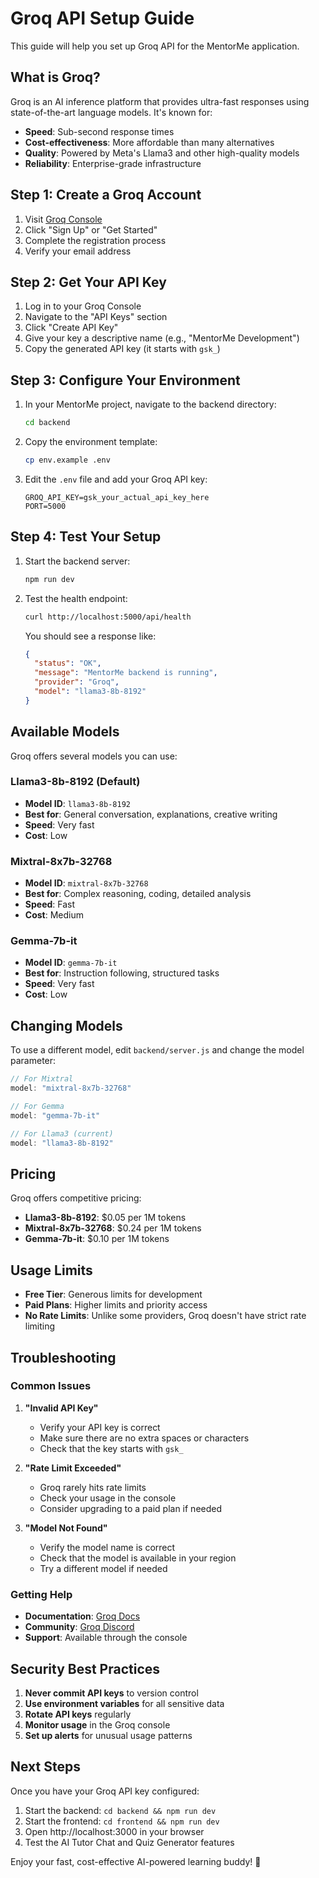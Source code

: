 # Groq API Setup Guide

This guide will help you set up Groq API for the MentorMe application.

## What is Groq?

Groq is an AI inference platform that provides ultra-fast responses using state-of-the-art language models. It's known for:
- **Speed**: Sub-second response times
- **Cost-effectiveness**: More affordable than many alternatives
- **Quality**: Powered by Meta's Llama3 and other high-quality models
- **Reliability**: Enterprise-grade infrastructure

## Step 1: Create a Groq Account

1. Visit [Groq Console](https://console.groq.com/)
2. Click "Sign Up" or "Get Started"
3. Complete the registration process
4. Verify your email address

## Step 2: Get Your API Key

1. Log in to your Groq Console
2. Navigate to the "API Keys" section
3. Click "Create API Key"
4. Give your key a descriptive name (e.g., "MentorMe Development")
5. Copy the generated API key (it starts with `gsk_`)

## Step 3: Configure Your Environment

1. In your MentorMe project, navigate to the backend directory:
   ```bash
   cd backend
   ```

2. Copy the environment template:
   ```bash
   cp env.example .env
   ```

3. Edit the `.env` file and add your Groq API key:
   ```
   GROQ_API_KEY=gsk_your_actual_api_key_here
   PORT=5000
   ```

## Step 4: Test Your Setup

1. Start the backend server:
   ```bash
   npm run dev
   ```

2. Test the health endpoint:
   ```bash
   curl http://localhost:5000/api/health
   ```

   You should see a response like:
   ```json
   {
     "status": "OK",
     "message": "MentorMe backend is running",
     "provider": "Groq",
     "model": "llama3-8b-8192"
   }
   ```

## Available Models

Groq offers several models you can use:

### Llama3-8b-8192 (Default)
- **Model ID**: `llama3-8b-8192`
- **Best for**: General conversation, explanations, creative writing
- **Speed**: Very fast
- **Cost**: Low

### Mixtral-8x7b-32768
- **Model ID**: `mixtral-8x7b-32768`
- **Best for**: Complex reasoning, coding, detailed analysis
- **Speed**: Fast
- **Cost**: Medium

### Gemma-7b-it
- **Model ID**: `gemma-7b-it`
- **Best for**: Instruction following, structured tasks
- **Speed**: Very fast
- **Cost**: Low

## Changing Models

To use a different model, edit `backend/server.js` and change the model parameter:

```javascript
// For Mixtral
model: "mixtral-8x7b-32768"

// For Gemma
model: "gemma-7b-it"

// For Llama3 (current)
model: "llama3-8b-8192"
```

## Pricing

Groq offers competitive pricing:
- **Llama3-8b-8192**: $0.05 per 1M tokens
- **Mixtral-8x7b-32768**: $0.24 per 1M tokens
- **Gemma-7b-it**: $0.10 per 1M tokens

## Usage Limits

- **Free Tier**: Generous limits for development
- **Paid Plans**: Higher limits and priority access
- **No Rate Limits**: Unlike some providers, Groq doesn't have strict rate limiting

## Troubleshooting

### Common Issues

1. **"Invalid API Key"**
   - Verify your API key is correct
   - Make sure there are no extra spaces or characters
   - Check that the key starts with `gsk_`

2. **"Rate Limit Exceeded"**
   - Groq rarely hits rate limits
   - Check your usage in the console
   - Consider upgrading to a paid plan if needed

3. **"Model Not Found"**
   - Verify the model name is correct
   - Check that the model is available in your region
   - Try a different model if needed

### Getting Help

- **Documentation**: [Groq Docs](https://console.groq.com/docs)
- **Community**: [Groq Discord](https://discord.gg/groq)
- **Support**: Available through the console

## Security Best Practices

1. **Never commit API keys** to version control
2. **Use environment variables** for all sensitive data
3. **Rotate API keys** regularly
4. **Monitor usage** in the Groq console
5. **Set up alerts** for unusual usage patterns

## Next Steps

Once you have your Groq API key configured:

1. Start the backend: `cd backend && npm run dev`
2. Start the frontend: `cd frontend && npm run dev`
3. Open http://localhost:3000 in your browser
4. Test the AI Tutor Chat and Quiz Generator features

Enjoy your fast, cost-effective AI-powered learning buddy! 🚀 